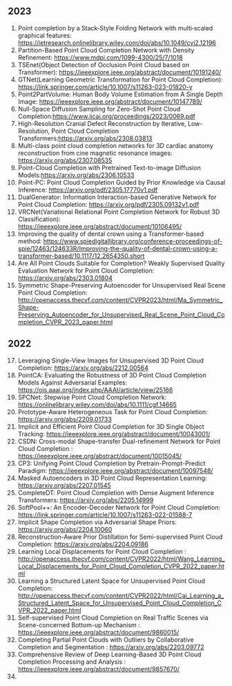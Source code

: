 ## 2023
1) Point completion by a Stack‐Style Folding Network with multi‐scaled graphical features: https://ietresearch.onlinelibrary.wiley.com/doi/abs/10.1049/cvi2.12196
2) Partition-Based Point Cloud Completion Network with Density Refinement: https://www.mdpi.com/1099-4300/25/7/1018
3) TSEnet(Object Detection of Occlusion Point Cloud based on Transformer): https://ieeexplore.ieee.org/abstract/document/10191240/
4) GTNet(Learning Geometric Transformation for Point Cloud Completion): https://link.springer.com/article/10.1007/s11263-023-01820-y
5) Point2PartVolume: Human Body Volume Estimation from A Single Depth Image: https://ieeexplore.ieee.org/abstract/document/10147789/
6) Null-Space Diffusion Sampling for Zero-Shot Point Cloud Completion:https://www.ijcai.org/proceedings/2023/0069.pdf
7) High-Resolution Cranial Defect Reconstruction by Iterative, Low-Resolution, Point Cloud Completion Transformers:https://arxiv.org/abs/2308.03813
8) Multi-class point cloud completion networks for 3D cardiac anatomy reconstruction from cine magnetic resonance images: https://arxiv.org/abs/2307.08535
9) Point-Cloud Completion with Pretrained Text-to-image Diffusion Models:https://arxiv.org/abs/2306.10533
10) Point-PC: Point Cloud Completion Guided by Prior Knowledge via Causal Inference: https://arxiv.org/pdf/2305.17770v1.pdf
11) DualGenerator: Information Interaction-based Generative Network for Point Cloud Completion: https://arxiv.org/pdf/2305.09132v1.pdf
12) VRCNet(Variational Relational Point Completion Network for Robust 3D Classification): https://ieeexplore.ieee.org/abstract/document/10106495/
13) Improving the quality of dental crown using a Transformer-based method: https://www.spiedigitallibrary.org/conference-proceedings-of-spie/12463/124633R/Improving-the-quality-of-dental-crown-using-a-transformer-based/10.1117/12.2654350.short
14) Are All Point Clouds Suitable for Completion? Weakly Supervised Quality Evaluation Network for Point Cloud Completion: https://arxiv.org/abs/2303.01804
15) Symmetric Shape-Preserving Autoencoder for Unsupervised Real Scene Point Cloud Completion: http://openaccess.thecvf.com/content/CVPR2023/html/Ma_Symmetric_Shape-Preserving_Autoencoder_for_Unsupervised_Real_Scene_Point_Cloud_Completion_CVPR_2023_paper.html
## 2022
17) Leveraging Single-View Images for Unsupervised 3D Point Cloud Completion: https://arxiv.org/abs/2212.00564
18) PointCA: Evaluating the Robustness of 3D Point Cloud Completion Models Against Adversarial Examples: https://ojs.aaai.org/index.php/AAAI/article/view/25166
19) SPCNet: Stepwise Point Cloud Completion Network: https://onlinelibrary.wiley.com/doi/abs/10.1111/cgf.14665
20) Prototype-Aware Heterogeneous Task for Point Cloud Completion: https://arxiv.org/abs/2209.01733
21) Implicit and Efficient Point Cloud Completion for 3D Single Object Tracking: https://ieeexplore.ieee.org/abstract/document/10043001/
22) CSDN: Cross-modal Shape-transfer Dual-refinement Network for Point Cloud Completion : https://ieeexplore.ieee.org/abstract/document/10015045/
23) CP3: Unifying Point Cloud Completion by Pretrain-Prompt-Predict Paradigm: https://ieeexplore.ieee.org/abstract/document/10097548/
24)  Masked Autoencoders in 3D Point Cloud Representation Learning: https://arxiv.org/abs/2207.01545
25)  CompleteDT: Point Cloud Completion with Dense Augment Inference Transformers: https://arxiv.org/abs/2205.14999
26)  SoftPool++: An Encoder-Decoder Network for Point Cloud Completion: https://link.springer.com/article/10.1007/s11263-022-01588-7
27)  Implicit Shape Completion via Adversarial Shape Priors: https://arxiv.org/abs/2204.10060
28)  Reconstruction-Aware Prior Distillation for Semi-supervised Point Cloud Completion: https://arxiv.org/abs/2204.09186
29) Learning Local Displacements for Point Cloud Completion :  http://openaccess.thecvf.com/content/CVPR2022/html/Wang_Learning_Local_Displacements_for_Point_Cloud_Completion_CVPR_2022_paper.html
30) Learning a Structured Latent Space for Unsupervised Point Cloud Completion: http://openaccess.thecvf.com/content/CVPR2022/html/Cai_Learning_a_Structured_Latent_Space_for_Unsupervised_Point_Cloud_Completion_CVPR_2022_paper.html
31) Self-supervised Point Cloud Completion on Real Traffic Scenes via Scene-concerned Bottom-up Mechanism : https://ieeexplore.ieee.org/abstract/document/9860015/
32)  Completing Partial Point Clouds with Outliers by Collaborative Completion and Segmentation : https://arxiv.org/abs/2203.09772
33)  Comprehensive Review of Deep Learning-Based 3D Point Cloud Completion Processing and Analysis : https://ieeexplore.ieee.org/abstract/document/9857670/
34)  
